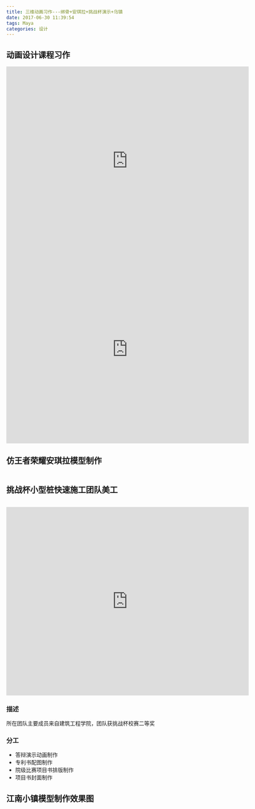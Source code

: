 ```yaml
---
title: 三维动画习作---绑骨+安琪拉+挑战杯演示+乌镇
date: 2017-06-30 11:39:54
tags: Maya
categories: 设计
---
```

## 动画设计课程习作
<iframe frameborder="0" width="640" height="498" src="https://v.qq.com/iframe/player.html?vid=q0542xr6z7v&amp;tiny=0&amp;auto=0" allowfullscreen=""></iframe>
<iframe frameborder="0" width="640" height="498" src="https://v.qq.com/iframe/player.html?vid=r0542q49w2u&amp;tiny=0&amp;auto=0" allowfullscreen=""></iframe>

## 仿王者荣耀安琪拉模型制作
<p><img src="http://ovbvzzha4.bkt.clouddn.com/17-8-27/70045030.jpg" alt=""><br><img src="http://ovbvzzha4.bkt.clouddn.com/17-8-27/30766379.jpg" alt=""><br><img src="http://ovbvzzha4.bkt.clouddn.com/17-8-27/54798215.jpg" alt=""><br><img src="http://ovbvzzha4.bkt.clouddn.com/17-8-27/37267771.jpg" alt=""><br><img src="http://ovbvzzha4.bkt.clouddn.com/17-8-27/82973201.jpg" alt=""></p>

## 挑战杯小型桩快速施工团队美工
<p><img src="http://ovbvzzha4.bkt.clouddn.com/17-8-27/45655371.jpg" alt=""></p>
<iframe frameborder="0" width="640" height="498" src="https://v.qq.com/iframe/player.html?vid=n05424g9bxk&amp;tiny=0&amp;auto=0" allowfullscreen=""></iframe>

### 描述
所在团队主要成员来自建筑工程学院，团队获挑战杯校赛二等奖
### 分工
* 答辩演示动画制作
* 专利书配图制作
* 院级比赛项目书排版制作
* 项目书封面制作

## 江南小镇模型制作效果图

<img src="http://ovbvzzha4.bkt.clouddn.com/17-8-27/70993354.jpg" alt="">
<img src="http://ovbvzzha4.bkt.clouddn.com/17-8-27/46676712.jpg" alt="">